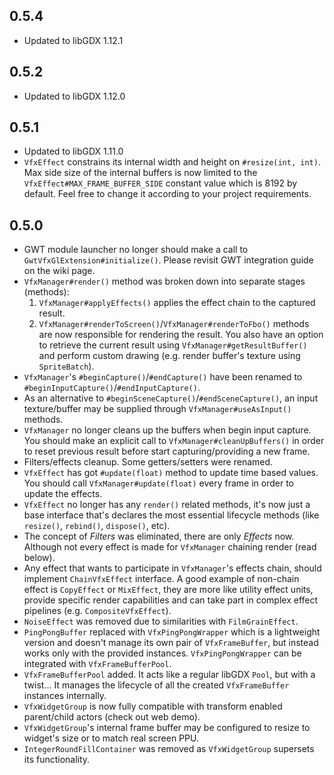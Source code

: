 ## 0.5.4
- Updated to libGDX 1.12.1

## 0.5.2
- Updated to libGDX 1.12.0

## 0.5.1
- Updated to libGDX 1.11.0
- `VfxEffect` constrains its internal width and height on `#resize(int, int)`.
Max side size of the internal buffers is now limited to the `VfxEffect#MAX_FRAME_BUFFER_SIDE` constant value which is 8192 by default.
Feel free to change it according to your project requirements.

## 0.5.0

- GWT module launcher no longer should make a call to `GwtVfxGlExtension#initialize()`. 
Please revisit GWT integration guide on the wiki page.
- `VfxManager#render()` method was broken down into separate stages (methods):
    1. `VfxManager#applyEffects()` applies the effect chain to the captured result.
    2. `VfxManager#renderToScreen()`/`VfxManager#renderToFbo()` methods are now responsible for rendering the result. 
    You also have an option to retrieve the current result using `VfxManager#getResultBuffer()` and perform custom drawing (e.g. render buffer's texture using `SpriteBatch`).
- `VfxManager`'s `#beginCapture()`/`#endCapture()` have been renamed to `#beginInputCapture()`/`#endInputCapture()`.
- As an alternative to `#beginSceneCapture()`/`#endSceneCapture()`, 
an input texture/buffer may be supplied through `VfxManager#useAsInput()` methods.
- `VfxManager` no longer cleans up the buffers when begin input capture. 
You should make an explicit call to `VfxManager#cleanUpBuffers()` 
in order to reset previous result before start capturing/providing a new frame.
- Filters/effects cleanup. Some getters/setters were renamed.
- `VfxEffect` has got `#update(float)` method to update time based values. You should call `VfxManager#update(float)` every frame in order to update the effects.
- `VfxEffect` no longer has any `render()` related methods, it's now just a base interface that's declares the most essential lifecycle methods (like `resize()`, `rebind()`, `dispose()`, etc).
- The concept of _Filters_ was eliminated, there are only _Effects_ now. Although not every effect is made for `VfxManager` chaining render (read below).
- Any effect that wants to participate in `VfxManager`'s effects chain, should implement `ChainVfxEffect` interface. A good example of non-chain effect is `CopyEffect` or `MixEffect`, they are more like utility effect units, provide specific render capabilities and can take part in complex effect pipelines (e.g. `CompositeVfxEffect`).
- `NoiseEffect` was removed due to similarities with `FilmGrainEffect`.
- `PingPongBuffer` replaced with `VfxPingPongWrapper` which is a lightweight version and doesn't manage its own pair of `VfxFrameBuffer`, but instead works only with the provided instances.
`VfxPingPongWrapper` can be integrated with `VfxFrameBufferPool`.
- `VfxFrameBufferPool` added. It acts like a regular libGDX `Pool`, but with a twist... It manages the lifecycle of all the created `VfxFrameBuffer` instances internally.
- `VfxWidgetGroup` is now fully compatible with transform enabled parent/child actors (check out web demo).
- `VfxWidgetGroup`'s internal frame buffer may be configured to resize to widget's size or to match real screen PPU.
- `IntegerRoundFillContainer` was removed as `VfxWidgetGroup` supersets its functionality.

